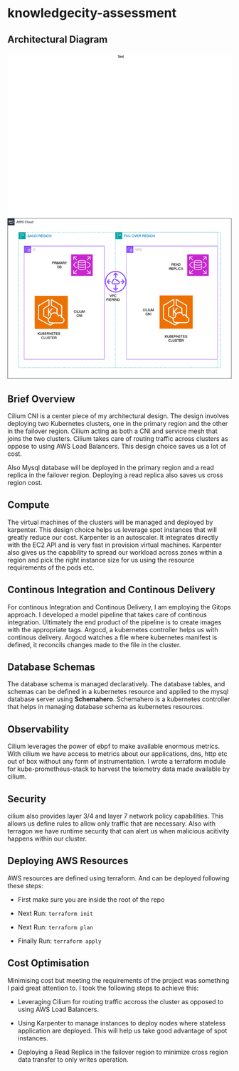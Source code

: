 # knowledgecity-assessment

## Architectural Diagram

![Architectural Diagram](./images/Copy%20of%20knowledgecity.drawio.png)


## Brief Overview

Cilium CNI is a center piece of my architectural design. The design involves deploying two Kubernetes clusters, one in the primary region and the other in the failover region. Cilium acting as both a CNI and service mesh that joins the two clusters. Cilium takes care of routing traffic across clusters as oppose to using AWS Load Balancers. This design choice saves us a lot of cost.

Also  Mysql database will be deployed in the primary region and a read replica in the failover region. Deploying a read replica also saves us cross region cost.

## Compute

The virtual machines of the clusters will be managed and deployed by karpenter. This design choice helps us leverage spot instances that will greatly reduce our cost. Karpenter is an autoscaler. It integrates directly with the EC2 API and is very fast in provision virtual machines. Karpenter also gives us the capability to spread our workload across zones within a region and pick the right instance size for us using the resource requirements of the pods etc.

## Continous Integration and Continous Delivery
For continous Integration and Continous Delivery, I am employing the Gitops approach.
I developed a model pipeline that takes care of continous integration. Ultimately the end product of the pipeline is to create images with the appropriate tags.  Argocd, a kubernetes controller helps us with continous delivery. Argocd watches a file where kubernetes manifest is defined, it reconcils changes made to the file in the cluster.

## Database Schemas

The database schema is managed declaratively. The database tables, and schemas can be defined in a kubernetes resource and applied to the mysql database server  using **Schemahero**. Schemahero is a kubernetes controller that helps in  managing database schema as kubernetes resources.

## Observability
Cilium leverages the power of ebpf to make available enormous metrics. With cilium we have access to metrics about our applications, dns, http etc out of box without any form of instrumentation. I wrote a terraform module for kube-prometheus-stack to harvest the telemetry data made available by cilium.

## Security

cilium also provides layer 3/4 and layer 7 network policy capabilities. This allows us define rules to allow only traffic that are necessary. Also with terragon we have runtime security that can alert us when malicious acitivity happens within our cluster.

## Deploying AWS Resources

AWS resources are defined using terraform. And can be deployed following these steps:

- First make sure you are inside the root of the repo

- Next Run: `terraform init`

- Next Run: `terraform plan`

- Finally Run: `terraform apply`

## Cost Optimisation

Minimising cost but meeting the requirements of the project was something I paid great attention to. I took the following steps to achieve this:

- Leveraging Cilium for routing traffic accross the cluster as opposed to using AWS Load Balancers.
- Using Karpenter to manage instances to deploy nodes where stateless application are deployed. This will help us take good advantage of spot instances.

- Deploying a Read Replica in the failover region to minimize cross region data transfer to only writes operation.






